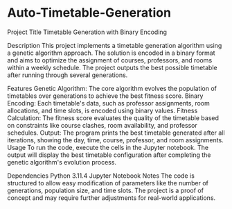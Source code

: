# Auto-Timetable-Generation
Project Title
Timetable Generation with Binary Encoding

Description
This project implements a timetable generation algorithm using a genetic algorithm approach. The solution is encoded in a binary format and aims to optimize the assignment of courses, professors, and rooms within a weekly schedule. The project outputs the best possible timetable after running through several generations.

Features
Genetic Algorithm: The core algorithm evolves the population of timetables over generations to achieve the best fitness score.
Binary Encoding: Each timetable's data, such as professor assignments, room allocations, and time slots, is encoded using binary values.
Fitness Calculation: The fitness score evaluates the quality of the timetable based on constraints like course clashes, room availability, and professor schedules.
Output: The program prints the best timetable generated after all iterations, showing the day, time, course, professor, and room assignments.
Usage
To run the code, execute the cells in the Jupyter notebook. The output will display the best timetable configuration after completing the genetic algorithm's evolution process.

Dependencies
Python 3.11.4
Jupyter Notebook
Notes
The code is structured to allow easy modification of parameters like the number of generations, population size, and time slots.
The project is a proof of concept and may require further adjustments for real-world applications.
